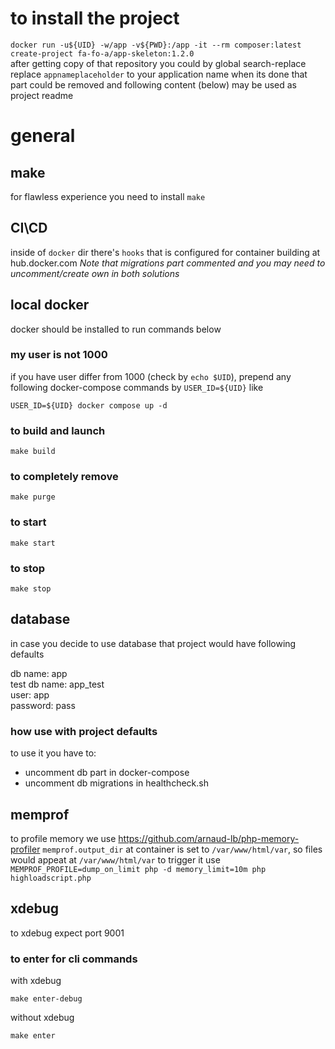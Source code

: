 # to install the project
`docker run -u${UID} -w/app -v${PWD}:/app -it --rm composer:latest create-project fa-fo-a/app-skeleton:1.2.0`<br>
after getting copy of that repository you could by global search-replace replace `appnameplaceholder` to your application name
when its done that part could be removed and following content (below) may be used as project readme

# general

## make
for flawless experience you need to install `make`

## CI\CD
inside of `docker` dir there's `hooks` that is configured for container building at hub.docker.com
_Note that migrations part commented and you may need to uncomment/create own in both solutions_

## local docker
docker should be installed to run commands below

### my user is not 1000
if you have user differ from 1000 (check by `echo $UID`), prepend any following docker-compose commands by `USER_ID=${UID}`
like
```
USER_ID=${UID} docker compose up -d
```

### to build and launch
```
make build
```

### to completely remove
```
make purge
```

### to start
```
make start
```
### to stop
```
make stop
```

## database
in case you decide to use database that project would have following defaults

db name: app<br>
test db name: app_test<br>
user: app<br>
password: pass<br>

### how use with project defaults
to use it you have to:
- uncomment db part in docker-compose
- uncomment db migrations in healthcheck.sh

## memprof
to profile memory we use https://github.com/arnaud-lb/php-memory-profiler
`memprof.output_dir` at container is set to `/var/www/html/var`, so files would appeat at `/var/www/html/var`
to trigger it use `MEMPROF_PROFILE=dump_on_limit php -d memory_limit=10m php highloadscript.php`

## xdebug
to xdebug expect port 9001

### to enter for cli commands
with xdebug
```
make enter-debug
```

without xdebug
```
make enter
```
